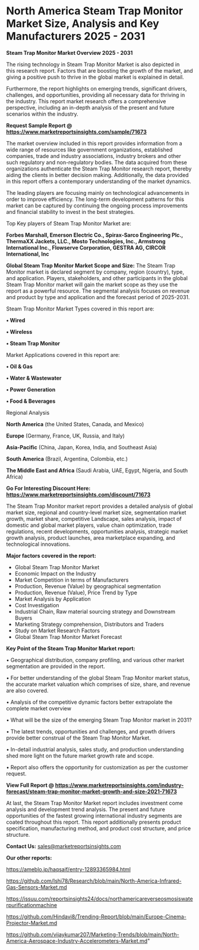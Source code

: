 # North America Steam Trap Monitor Market Size, Analysis and Key Manufacturers 2025 - 2031

<Strong> Steam Trap Monitor Market Overview 2025 - 2031</strong>

The rising technology in Steam Trap Monitor Market is also depicted in this research report. Factors that are boosting the growth of the market, and giving a positive push to thrive in the global market is explained in detail.

Furthermore, the report highlights on emerging trends, significant drivers, challenges, and opportunities, providing all necessary data for thriving in the industry. This report market research offers a comprehensive perspective, including an in-depth analysis of the present and future scenarios within the industry.

<strong>Request Sample Report @ <a href=https://www.marketreportsinsights.com/sample/71673>https://www.marketreportsinsights.com/sample/71673</a></strong>

The market overview included in this report provides information from a wide range of resources like government organizations, established companies, trade and industry associations, industry brokers and other such regulatory and non-regulatory bodies. The data acquired from these organizations authenticate the Steam Trap Monitor research report, thereby aiding the clients in better decision making. Additionally, the data provided in this report offers a contemporary understanding of the market dynamics.

The leading players are focusing mainly on technological advancements in order to improve efficiency. The long-term development patterns for this market can be captured by continuing the ongoing process improvements and financial stability to invest in the best strategies.

Top Key players of Steam Trap Monitor Market are:

<strong>Forbes Marshall, Emerson Electric Co., Spirax-Sarco Engineering Plc., ThermaXX Jackets, LLC., Mosto Technologies, Inc., Armstrong International Inc., Flowserve Corporation, GESTRA AG, CIRCOR International, Inc</strong>

<strong><b>Global Steam Trap Monitor Market Scope and Size:</b></strong>
The Steam Trap Monitor market is declared segment by company, region (country), type, and application. Players, stakeholders, and other participants in the global Steam Trap Monitor market will gain the market scope as they use the report as a powerful resource. The segmental analysis focuses on revenue and product by type and application and the forecast period of 2025-2031.

Steam Trap Monitor Market Types covered in this report are:

<strong>• Wired

• Wireless

• Steam Trap Monitor</strong>

Market Applications covered in this report are:

<strong>• Oil & Gas

• Water & Wastewater

• Power Generation

• Food & Beverages</strong> 

Regional Analysis

<strong>North America</strong> (the United States, Canada, and Mexico)

<strong>Europe</strong> (Germany, France, UK, Russia, and Italy)

<strong>Asia-Pacific</strong> (China, Japan, Korea, India, and Southeast Asia)

<strong>South America</strong> (Brazil, Argentina, Colombia, etc.)

<strong>The Middle East and Africa</strong> (Saudi Arabia, UAE, Egypt, Nigeria, and South Africa)

<strong>Go For Interesting Discount Here: <a href=https://www.marketreportsinsights.com/discount/71673>https://www.marketreportsinsights.com/discount/71673</a></strong>

The Steam Trap Monitor market report provides a detailed analysis of global market size, regional and country-level market size, segmentation market growth, market share, competitive Landscape, sales analysis, impact of domestic and global market players, value chain optimization, trade regulations, recent developments, opportunities analysis, strategic market growth analysis, product launches, area marketplace expanding, and technological innovations.

<strong><b>Major factors covered in the report:</b></strong>
<ul>
  <li>Global Steam Trap Monitor Market </li>
  <li>Economic Impact on the Industry</li>
  <li>Market Competition in terms of Manufacturers</li>
  <li>Production, Revenue (Value) by geographical segmentation</li>
  <li>Production, Revenue (Value), Price Trend by Type</li>
  <li>Market Analysis by Application</li>
  <li>Cost Investigation</li>
  <li>Industrial Chain, Raw material sourcing strategy and Downstream Buyers</li>
  <li>Marketing Strategy comprehension, Distributors and Traders</li>
  <li>Study on Market Research Factors</li>
  <li>Global Steam Trap Monitor Market Forecast</li>
</ul>

<strong><b>Key Point of the Steam Trap Monitor Market report:</b></strong>

• Geographical distribution, company profiling, and various other market segmentation are provided in the report.

• For better understanding of the global Steam Trap Monitor market status, the accurate market valuation which comprises of size, share, and revenue are also covered.

• Analysis of the competitive dynamic factors better extrapolate the complete market overview

• What will be the size of the emerging Steam Trap Monitor market in 2031?

• The latest trends, opportunities and challenges, and growth drivers provide better construal of the Steam Trap Monitor Market.

• In-detail industrial analysis, sales study, and production understanding shed more light on the future market growth rate and scope.

• Report also offers the opportunity for customization as per the customer request.

<strong><b>View Full Report @ <a href=https://www.marketreportsinsights.com/industry-forecast/steam-trap-monitor-market-growth-and-size-2021-71673>https://www.marketreportsinsights.com/industry-forecast/steam-trap-monitor-market-growth-and-size-2021-71673</a></b></strong>


At last, the Steam Trap Monitor Market report includes investment come analysis and development trend analysis. The present and future opportunities of the fastest growing international industry segments are coated throughout this report. This report additionally presents product specification, manufacturing method, and product cost structure, and price structure.

<strong>Contact Us:</strong>
sales@marketreportsinsights.com

<strong>Our other reports:</strong>

<a href=https://ameblo.jp/haqsaif/entry-12893365984.html>https://ameblo.jp/haqsaif/entry-12893365984.html</a>

<a href=https://github.com/Ishi78/Research/blob/main/North-America-Infrared-Gas-Sensors-Market.md>https://github.com/Ishi78/Research/blob/main/North-America-Infrared-Gas-Sensors-Market.md</a>

<a href=https://issuu.com/reportsinsights24/docs/northamericareverseosmosiswaterpurificationmachine>https://issuu.com/reportsinsights24/docs/northamericareverseosmosiswaterpurificationmachine</a>

<a href=https://github.com/Hindavi8/Trending-Report/blob/main/Europe-Cinema-Projector-Market.md>https://github.com/Hindavi8/Trending-Report/blob/main/Europe-Cinema-Projector-Market.md</a>

<a href=https://github.com/vijaykumar207/Marketing-Trends/blob/main/North-America-Aerospace-Industry-Accelerometers-Market.md>https://github.com/vijaykumar207/Marketing-Trends/blob/main/North-America-Aerospace-Industry-Accelerometers-Market.md</a>"
